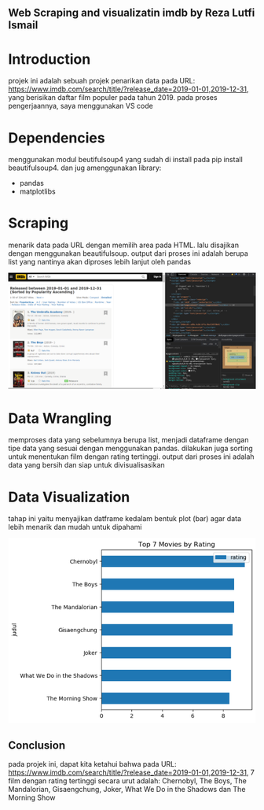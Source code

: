 ## Web Scraping and visualizatin imdb by Reza Lutfi Ismail 

# Introduction
projek ini adalah sebuah projek penarikan data pada URL: https://www.imdb.com/search/title/?release_date=2019-01-01,2019-12-31, 
yang berisikan daftar film populer pada tahun 2019. pada proses pengerjaannya, saya menggunakan VS code

# Dependencies
menggunakan modul beutifulsoup4 yang sudah di install pada pip install beautifulsoup4. dan jug amenggunakan library: 

- pandas
- matplotlibs

# Scraping
menarik data pada URL dengan memilih area pada HTML. lalu disajikan dengan menggunakan beautifulsoup. output dari proses ini adalah 
berupa list yang nantinya akan diproses lebih lanjut oleh pandas

<img src='asset/SC.png'>

# Data Wrangling
memproses data yang sebelumnya berupa list, menjadi dataframe dengan tipe data yang sesuai dengan menggunakan pandas. dilakukan juga 
sorting untuk menentukan film dengan rating tertinggi. output dari proses ini adalah data yang bersih dan siap untuk divisualisasikan

# Data Visualization
tahap ini yaitu menyajikan datframe kedalam bentuk plot (bar) agar data lebih menarik dan mudah untuk dipahami

<img src='plot1.png'>

## Conclusion
pada projek ini, dapat kita ketahui bahwa pada URL: https://www.imdb.com/search/title/?release_date=2019-01-01,2019-12-31, 7 film 
dengan rating tertinggi secara urut adalah: Chernobyl, The Boys, The Mandalorian, Gisaengchung, Joker, What We Do in the Shadows dan 
The Morning Show



